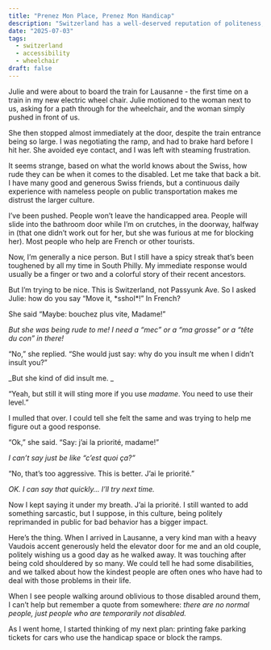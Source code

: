 ```yaml
---
title: "Prenez Mon Place, Prenez Mon Handicap"
description: "Switzerland has a well-deserved reputation of politeness, but it isn't always the case when you're disabled. Broad generalizations and specific stories ensue."
date: "2025-07-03"
tags:
  - switzerland
  - accessibility
  - wheelchair
draft: false
---
```


Julie and were about to board the train for Lausanne - the first time on a train in my new electric wheel chair. Julie motioned to the woman next to us, asking for a path through for the wheelchair, and the woman simply pushed in front of us.

She then stopped almost immediately at the door, despite the train entrance being so large. I was negotiating the ramp, and had to brake hard before I hit her. She avoided eye contact, and I was left with steaming frustration.

It seems strange, based on what the world knows about the Swiss, how rude they can be when it comes to the disabled. Let me take that back a bit. I have many good and generous Swiss friends, but a continuous daily experience with nameless people on public transportation makes me distrust the larger culture.

I’ve been pushed. People won’t leave the handicapped area. People will slide into the bathroom door while I’m on crutches, in the doorway, halfway in (that one didn’t work out for her, but she was furious at me for blocking her). Most people who help are French or other tourists.

Now, I’m generally a nice person. But I still have a spicy streak that’s been toughened by all my time in South Philly. My immediate response would usually be a finger or two and a colorful story of their recent ancestors.

But I’m trying to be nice. This is Switzerland, not Passyunk Ave. So I asked Julie: how do you say “Move it, \*sshol\*!” In French?

She said “Maybe: bouchez plus vite, Madame!”

_But she was being rude to me! I need a “mec” or a “ma grosse” or a “tête du con” in there!_

“No,” she replied. “She would just say: why do you insult me when I didn’t insult you?”

_But she kind of did insult me. _

“Yeah, but still it will sting more if you use _madame_. You need to use their level.”

I mulled that over. I could tell she felt the same and was trying to help me figure out a good response.

“Ok,” she said. “Say: j’ai la priorité, madame!”

_I can’t say just be like “c’est quoi ça?”_

“No, that’s too aggressive. This is better. J’ai le priorité.”

_OK. I can say that quickly… I’ll try next time._

Now I kept saying it under my breath. J’ai la priorité. I still wanted to add something sarcastic, but I suppose, in this culture, being politely reprimanded in public for bad behavior has a bigger impact.

Here’s the thing. When I arrived in Lausanne, a very kind man with a heavy Vaudois accent generously held the elevator door for me and an old couple, politely wishing us a good day as he walked away. It was touching after being cold shouldered by so many. We could tell he had some disabilities, and we talked about how the kindest people are often ones who have had to deal with those problems in their life.

When I see people walking around oblivious to those disabled around them, I can’t help but remember a quote from somewhere: _there are no normal people, just people who are temporarily not disabled._

As I went home, I started thinking of my next plan: printing fake parking tickets for cars who use the handicap space or block the ramps.
